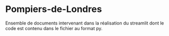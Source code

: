 # Pompiers-de-Londres
Ensemble de documents intervenant dans la réalisation du streamlit dont le code est contenu dans le fichier au format py.
